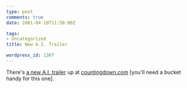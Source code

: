 ```yaml
---
type: post
comments: true
date: 2001-04-10T11:50:00Z

tags:
- Uncategorized
title: New A.I. Trailer

wordpress_id: 1307
---
```


There's [a new A.I. trailer](http://countingdown.com/features?feature_id=16381) up at [countingdown.com](http://www.countingdown.com) [you'll need a bucket handy for this one]. 
